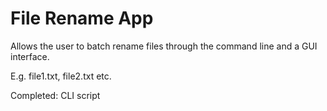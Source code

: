 # File Rename App

Allows the user to batch rename files through the command line and a GUI interface.

E.g. file1.txt, file2.txt etc.

Completed: CLI script
